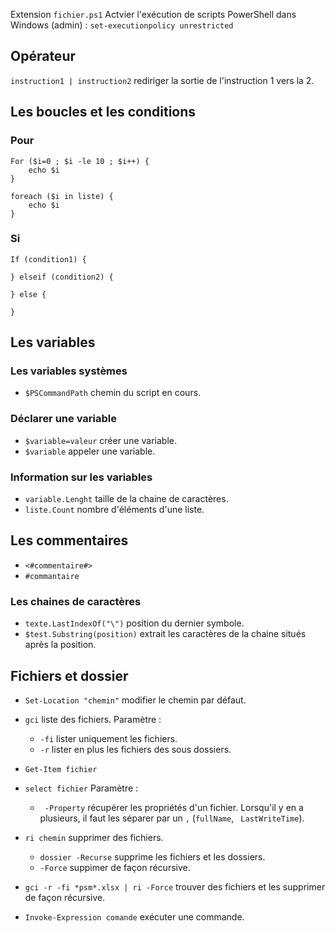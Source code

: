 Extension `fichier.ps1`
Actvier l'exécution de scripts PowerShell dans Windows (admin) : `set-executionpolicy unrestricted`

## Opérateur 

`instruction1 | instruction2` rediriger la sortie de l'instruction 1 vers la 2.

## Les boucles et les conditions

### Pour

```
For ($i=0 ; $i -le 10 ; $i++) {
	echo $i
}
```

```
foreach ($i in liste) {
	echo $i
}
```

### Si

``` 
If (condition1) { 

} elseif (condition2) { 

} else { 

}
```

## Les variables

### Les variables systèmes

* `$PSCommandPath` chemin du script en cours.

### Déclarer une variable

* `$variable=valeur` créer une variable.
* `$variable` appeler une variable.

### Information sur les variables

* `variable.Lenght` taille de la chaine de caractères.
* `liste.Count` nombre d'éléments d'une liste.

## Les commentaires

* `<#commentaire#>`
* `#commantaire`

### Les chaines de caractères

* `texte.LastIndexOf("\")` position du dernier symbole.
* `$test.Substring(position)` extrait les caractères de la chaine situés après la position.

## Fichiers et dossier 

* `Set-Location "chemin"` modifier le chemin par défaut.
* `gci` liste des fichiers. Paramètre : 

	* `-fi` lister uniquement les fichiers.
	* `-r` lister en plus les fichiers des sous dossiers.

* `Get-Item fichier` 
* `select fichier` Paramètre :
	
	* ` -Property` récupérer les propriétés d'un fichier. Lorsqu'il y en a plusieurs, il faut les séparer par un `,` (`fullName`, ` LastWriteTime`).

* `ri chemin` supprimer des fichiers.

	* `dossier -Recurse` supprime les fichiers et les dossiers.
	* `-Force` suppimer de façon récursive.

* `gci -r -fi *psm*.xlsx | ri -Force` trouver des fichiers et les supprimer de façon récursive.
 
* `Invoke-Expression comande` exécuter une commande.